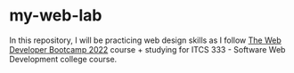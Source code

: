 # my-web-lab
In this repository, I will be practicing web design skills as I follow [The Web Developer Bootcamp 2022](https://www.udemy.com/course/the-web-developer-bootcamp/) course + studying for ITCS 333 - Software Web Development college course.
